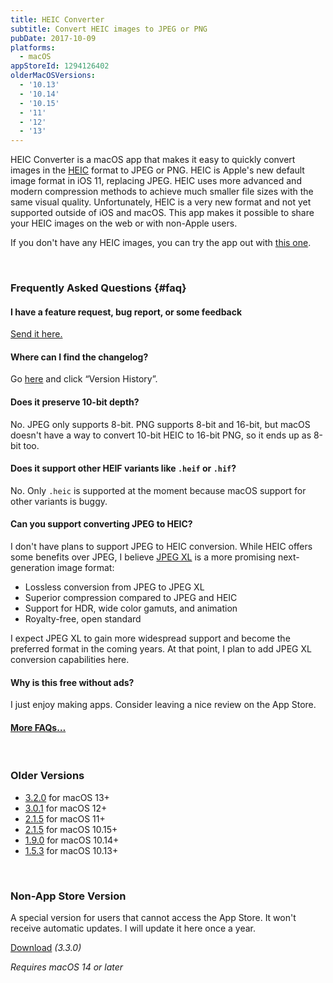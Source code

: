 ```yaml
---
title: HEIC Converter
subtitle: Convert HEIC images to JPEG or PNG
pubDate: 2017-10-09
platforms:
  - macOS
appStoreId: 1294126402
olderMacOSVersions:
  - '10.13'
  - '10.14'
  - '10.15'
  - '11'
  - '12'
  - '13'
---
```


HEIC Converter is a macOS app that makes it easy to quickly convert images in the [HEIC](https://www.macworld.co.uk/feature/iphone/what-is-heic-3660408/) format to JPEG or PNG. HEIC is Apple's new default image format in iOS 11, replacing JPEG. HEIC uses more advanced and modern compression methods to achieve much smaller file sizes with the same visual quality. Unfortunately, HEIC is a very new format and not yet supported outside of iOS and macOS. This app makes it possible to share your HEIC images on the web or with non-Apple users.

If you don't have any HEIC images, you can try the app out with [this one](/apps/heic-converter/heic-example.heic).

<br>

### Frequently Asked Questions {#faq}

#### I have a feature request, bug report, or some feedback

[Send it here.](https://sindresorhus.com/feedback?product=HEIC+Converter&referrer=Website-FAQ)

#### Where can I find the changelog?

Go [here](https://apps.apple.com/app/id1294126402) and click “Version History”.

#### Does it preserve 10-bit depth?

No. JPEG only supports 8-bit. PNG supports 8-bit and 16-bit, but macOS doesn't have a way to convert 10-bit HEIC to 16-bit PNG, so it ends up as 8-bit too.

#### Does it support other HEIF variants like `.heif` or `.hif`?

No. Only `.heic` is supported at the moment because macOS support for other variants is buggy.

#### Can you support converting JPEG to HEIC?

I don't have plans to support JPEG to HEIC conversion. While HEIC offers some benefits over JPEG, I believe [JPEG XL](https://en.wikipedia.org/wiki/JPEG_XL) is a more promising next-generation image format:

- Lossless conversion from JPEG to JPEG XL
- Superior compression compared to JPEG and HEIC
- Support for HDR, wide color gamuts, and animation
- Royalty-free, open standard

I expect JPEG XL to gain more widespread support and become the preferred format in the coming years. At that point, I plan to add JPEG XL conversion capabilities here.

#### Why is this free without ads?

I just enjoy making apps. Consider leaving a nice review on the App Store.

#### [More FAQs…](/apps/faq)

<br>

### Older Versions

- [3.2.0](https://github.com/sindresorhus/meta/files/13981994/HEIC.Converter.3.2.0.-.macOS.13.zip) for macOS 13+
- [3.0.1](https://github.com/sindresorhus/meta/files/11401710/HEIC.Converter.3.0.1.-.macOS.12.zip) for macOS 12+
- [2.1.5](https://github.com/sindresorhus/meta/files/9218007/HEIC.Converter.2.1.5.-.macOS.11.zip) for macOS 11+
- [2.1.5](https://github.com/sindresorhus/meta/files/8817868/HEIC.Converter.2.1.5.-.macOS.10.15.zip) for macOS 10.15+
- [1.9.0](https://github.com/sindresorhus/meta/files/6715716/HEIC.Converter.1.9.0.-.macOS.10.14.zip) for macOS 10.14+
- [1.5.3](https://github.com/sindresorhus/meta/files/13539124/HEIC-Converter-for-macOS-10.13.zip) for macOS 10.13+
<br>

### Non-App Store Version

A special version for users that cannot access the App Store. It won't receive automatic updates. I will update it here once a year.

[Download](https://www.dropbox.com/scl/fi/71h8sve3hhghsw2vxa0hj/HEIC-Converter-3.3.0-1705658414.zip?rlkey=mm9h5qzpcxwp9spplpcuvno12&raw=1) *(3.3.0)*

*Requires macOS 14 or later*
